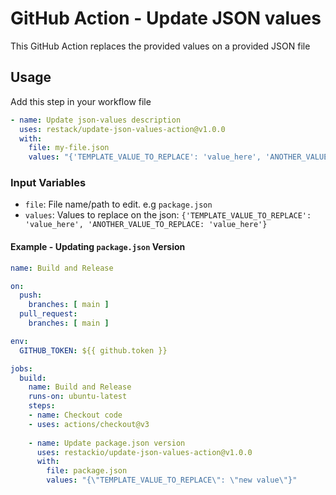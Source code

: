 # GitHub Action - Update JSON values
This GitHub Action replaces the provided values on a provided JSON file

## Usage

Add this step in your workflow file
```yaml
- name: Update json-values description
  uses: restack/update-json-values-action@v1.0.0
  with:
    file: my-file.json
    values: "{'TEMPLATE_VALUE_TO_REPLACE': 'value_here', 'ANOTHER_VALUE_TO_REPLACE': 'value_here'}"
```

### Input Variables

- `file`: File name/path to edit. e.g `package.json`
- `values`: Values to replace on the json: `{'TEMPLATE_VALUE_TO_REPLACE': 'value_here', 'ANOTHER_VALUE_TO_REPLACE: 'value_here'}`


#### Example - Updating `package.json` Version

```yaml
name: Build and Release

on:
  push:
    branches: [ main ]
  pull_request:
    branches: [ main ]

env:
  GITHUB_TOKEN: ${{ github.token }}

jobs:
  build:
    name: Build and Release
    runs-on: ubuntu-latest
    steps:
    - name: Checkout code
    - uses: actions/checkout@v3
 
    - name: Update package.json version
      uses: restackio/update-json-values-action@v1.0.0
      with:
        file: package.json
        values: "{\"TEMPLATE_VALUE_TO_REPLACE\": \"new value\"}"
```

